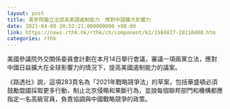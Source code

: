 ```yaml
---
layout: post
title: 美參院擬立法提高美國遏制能力　應對中國擴大影響力
date: 2021-04-08 20:52:21.000000000 +08:00
link: https://news.rthk.hk/rthk/ch/component/k2/1584827-20210408.htm
categories: rthk
---
```


美國參議院外交關係委員會計劃在本月14日舉行會議，審議一項兩黨立法，應對中國日益擴大在全球影響力的情況下，提高美國遏制能力的議案。

《路透社》說，這項283頁名為「2021年戰略競爭法」的草案，包括華盛頓必須鼓勵盟國採取更多行動，制止北京侵略和果斷行為，並說每個聯邦部門和機構都應指定一名高級官員，負責協調與中國戰略競爭的政策。
